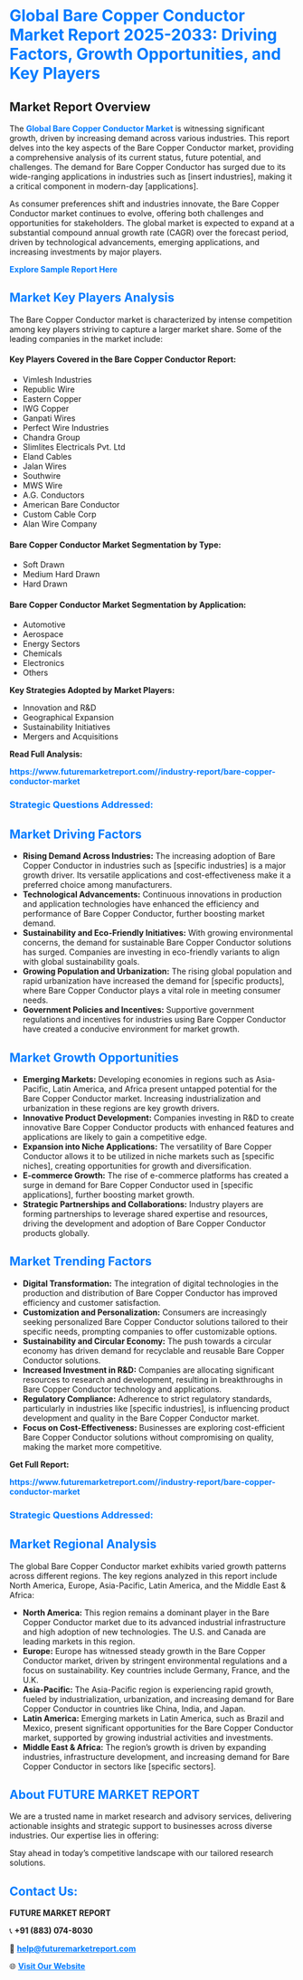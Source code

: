 <h1 style="color: #007BFF;">Global Bare Copper Conductor Market Report 2025-2033: Driving Factors, Growth Opportunities, and Key Players</h1>

<section id="overview">
<h2>Market Report Overview</h2>
<p>The <a href="https://www.futuremarketreport.com//industry-report/bare-copper-conductor-market" style="color: #007BFF; text-decoration: none;"><strong>Global Bare Copper Conductor Market</strong></a> is witnessing significant growth, driven by increasing demand across various industries. This report delves into the key aspects of the Bare Copper Conductor market, providing a comprehensive analysis of its current status, future potential, and challenges. The demand for Bare Copper Conductor has surged due to its wide-ranging applications in industries such as [insert industries], making it a critical component in modern-day [applications].</p>
<p>As consumer preferences shift and industries innovate, the Bare Copper Conductor market continues to evolve, offering both challenges and opportunities for stakeholders. The global market is expected to expand at a substantial compound annual growth rate (CAGR) over the forecast period, driven by technological advancements, emerging applications, and increasing investments by major players.</p>
</section>

<section id="overview">
<p><a href="https://www.futuremarketreport.com//request-sample/reportId=56104" style="color: #007BFF; text-decoration: none;"><strong>Explore Sample Report Here</strong></a></p>
</section>

<section id="key-players">
<h2 style="color: #007BFF;">Market Key Players Analysis</h2>
<p>The Bare Copper Conductor market is characterized by intense competition among key players striving to capture a larger market share. Some of the leading companies in the market include:</p>
<h4>Key Players Covered in the Bare Copper Conductor Report:</h4>
<ul><li>Vimlesh Industries</li><li>Republic Wire</li><li>Eastern Copper</li><li>IWG Copper</li><li>Ganpati Wires</li><li>Perfect Wire Industries</li><li>Chandra Group</li><li>Slimlites Electricals Pvt. Ltd</li><li>Eland Cables</li><li>Jalan Wires</li><li>Southwire</li><li>MWS Wire</li><li>A.G. Conductors</li><li>American Bare Conductor</li><li>Custom Cable Corp</li><li>Alan Wire Company</li></ul>
<h4>Bare Copper Conductor Market Segmentation by Type:</h4>
<ul><li>Soft Drawn</li><li>Medium Hard Drawn</li><li>Hard Drawn</li></ul>

<h4>Bare Copper Conductor Market Segmentation by Application:</h4>
<ul><li>Automotive</li><li>Aerospace</li><li>Energy Sectors</li><li>Chemicals</li><li>Electronics</li><li>Others</li></ul>
<p><strong>Key Strategies Adopted by Market Players:</strong></p>
<ul>
<li>Innovation and R&D</li>
<li>Geographical Expansion</li>
<li>Sustainability Initiatives</li>
<li>Mergers and Acquisitions</li>
</ul>
</section>

<section>
<p><strong>Read Full Analysis: </strong></p><a href="https://www.futuremarketreport.com//industry-report/bare-copper-conductor-market" style="color: #007BFF; text-decoration: none;"><strong>https://www.futuremarketreport.com//industry-report/bare-copper-conductor-market</strong></a>
<h3 style="color: #007BFF;">Strategic Questions Addressed:</h3>
</section>

<section id="driving-factors">
<h2 style="color: #007BFF;">Market Driving Factors</h2>
<ul>
<li><strong>Rising Demand Across Industries:</strong> The increasing adoption of Bare Copper Conductor in industries such as [specific industries] is a major growth driver. Its versatile applications and cost-effectiveness make it a preferred choice among manufacturers.</li>
<li><strong>Technological Advancements:</strong> Continuous innovations in production and application technologies have enhanced the efficiency and performance of Bare Copper Conductor, further boosting market demand.</li>
<li><strong>Sustainability and Eco-Friendly Initiatives:</strong> With growing environmental concerns, the demand for sustainable Bare Copper Conductor solutions has surged. Companies are investing in eco-friendly variants to align with global sustainability goals.</li>
<li><strong>Growing Population and Urbanization:</strong> The rising global population and rapid urbanization have increased the demand for [specific products], where Bare Copper Conductor plays a vital role in meeting consumer needs.</li>
<li><strong>Government Policies and Incentives:</strong> Supportive government regulations and incentives for industries using Bare Copper Conductor have created a conducive environment for market growth.</li>
</ul>
</section>

<section id="growth-opportunities">
<h2 style="color: #007BFF;">Market Growth Opportunities</h2>
<ul>
<li><strong>Emerging Markets:</strong> Developing economies in regions such as Asia-Pacific, Latin America, and Africa present untapped potential for the Bare Copper Conductor market. Increasing industrialization and urbanization in these regions are key growth drivers.</li>
<li><strong>Innovative Product Development:</strong> Companies investing in R&D to create innovative Bare Copper Conductor products with enhanced features and applications are likely to gain a competitive edge.</li>
<li><strong>Expansion into Niche Applications:</strong> The versatility of Bare Copper Conductor allows it to be utilized in niche markets such as [specific niches], creating opportunities for growth and diversification.</li>
<li><strong>E-commerce Growth:</strong> The rise of e-commerce platforms has created a surge in demand for Bare Copper Conductor used in [specific applications], further boosting market growth.</li>
<li><strong>Strategic Partnerships and Collaborations:</strong> Industry players are forming partnerships to leverage shared expertise and resources, driving the development and adoption of Bare Copper Conductor products globally.</li>
</ul>
</section>

<section id="trending-factors">
<h2 style="color: #007BFF;">Market Trending Factors</h2>
<ul>
<li><strong>Digital Transformation:</strong> The integration of digital technologies in the production and distribution of Bare Copper Conductor has improved efficiency and customer satisfaction.</li>
<li><strong>Customization and Personalization:</strong> Consumers are increasingly seeking personalized Bare Copper Conductor solutions tailored to their specific needs, prompting companies to offer customizable options.</li>
<li><strong>Sustainability and Circular Economy:</strong> The push towards a circular economy has driven demand for recyclable and reusable Bare Copper Conductor solutions.</li>
<li><strong>Increased Investment in R&D:</strong> Companies are allocating significant resources to research and development, resulting in breakthroughs in Bare Copper Conductor technology and applications.</li>
<li><strong>Regulatory Compliance:</strong> Adherence to strict regulatory standards, particularly in industries like [specific industries], is influencing product development and quality in the Bare Copper Conductor market.</li>
<li><strong>Focus on Cost-Effectiveness:</strong> Businesses are exploring cost-efficient Bare Copper Conductor solutions without compromising on quality, making the market more competitive.</li>
</ul>
</section>

<section>
<p><strong>Get Full Report: </strong></p><a href="https://www.futuremarketreport.com//industry-report/bare-copper-conductor-market" style="color: #007BFF; text-decoration: none;"><strong>https://www.futuremarketreport.com//industry-report/bare-copper-conductor-market</strong></a>
<h3 style="color: #007BFF;">Strategic Questions Addressed:</h3>
</section>


<section id="regional-analysis">
<h2 style="color: #007BFF;">Market Regional Analysis</h2>
<p>The global Bare Copper Conductor market exhibits varied growth patterns across different regions. The key regions analyzed in this report include North America, Europe, Asia-Pacific, Latin America, and the Middle East & Africa:</p>
<ul>
<li><strong>North America:</strong> This region remains a dominant player in the Bare Copper Conductor market due to its advanced industrial infrastructure and high adoption of new technologies. The U.S. and Canada are leading markets in this region.</li>
<li><strong>Europe:</strong> Europe has witnessed steady growth in the Bare Copper Conductor market, driven by stringent environmental regulations and a focus on sustainability. Key countries include Germany, France, and the U.K.</li>
<li><strong>Asia-Pacific:</strong> The Asia-Pacific region is experiencing rapid growth, fueled by industrialization, urbanization, and increasing demand for Bare Copper Conductor in countries like China, India, and Japan.</li>
<li><strong>Latin America:</strong> Emerging markets in Latin America, such as Brazil and Mexico, present significant opportunities for the Bare Copper Conductor market, supported by growing industrial activities and investments.</li>
<li><strong>Middle East & Africa:</strong> The region’s growth is driven by expanding industries, infrastructure development, and increasing demand for Bare Copper Conductor in sectors like [specific sectors].</li>
</ul>
</section>

<footer>
<h2 style="color: #007BFF;">About FUTURE MARKET REPORT</h2>
<p>We are a trusted name in market research and advisory services, delivering actionable insights and strategic support to businesses across diverse industries. Our expertise lies in offering:</p>

<p>Stay ahead in today’s competitive landscape with our tailored research solutions.</p>

<h2 style="color: #007BFF;">Contact Us:</h2>
<p><strong>FUTURE MARKET REPORT</strong></p>
<p>📞 <strong>+91 (883) 074-8030</strong></p>
<p>📧 <strong><a href="mailto:help@futuremarketreport.com" style="color: #007BFF;">help@futuremarketreport.com</a></strong></p>
<p>🌐 <strong><a href="https://www.futuremarketreport.com/" style="color: #007BFF;">Visit Our Website</a></strong></p>
</footer>